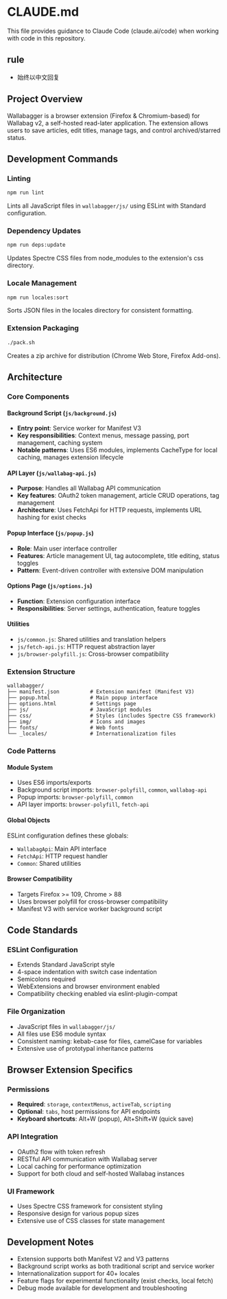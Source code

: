 # CLAUDE.md

This file provides guidance to Claude Code (claude.ai/code) when working with code in this repository.

## rule

- 始终以中文回复

## Project Overview

Wallabagger is a browser extension (Firefox & Chromium-based) for Wallabag v2, a self-hosted read-later application. The extension allows users to save articles, edit titles, manage tags, and control archived/starred status.

## Development Commands

### Linting
```bash
npm run lint
```
Lints all JavaScript files in `wallabagger/js/` using ESLint with Standard configuration.

### Dependency Updates
```bash
npm run deps:update
```
Updates Spectre CSS files from node_modules to the extension's css directory.

### Locale Management
```bash
npm run locales:sort
```
Sorts JSON files in the locales directory for consistent formatting.

### Extension Packaging
```bash
./pack.sh
```
Creates a zip archive for distribution (Chrome Web Store, Firefox Add-ons).

## Architecture

### Core Components

#### Background Script (`js/background.js`)
- **Entry point**: Service worker for Manifest V3
- **Key responsibilities**: Context menus, message passing, port management, caching system
- **Notable patterns**: Uses ES6 modules, implements CacheType for local caching, manages extension lifecycle

#### API Layer (`js/wallabag-api.js`)
- **Purpose**: Handles all Wallabag API communication
- **Key features**: OAuth2 token management, article CRUD operations, tag management
- **Architecture**: Uses FetchApi for HTTP requests, implements URL hashing for exist checks

#### Popup Interface (`js/popup.js`)
- **Role**: Main user interface controller
- **Features**: Article management UI, tag autocomplete, title editing, status toggles
- **Pattern**: Event-driven controller with extensive DOM manipulation

#### Options Page (`js/options.js`)
- **Function**: Extension configuration interface
- **Responsibilities**: Server settings, authentication, feature toggles

#### Utilities
- `js/common.js`: Shared utilities and translation helpers
- `js/fetch-api.js`: HTTP request abstraction layer
- `js/browser-polyfill.js`: Cross-browser compatibility

### Extension Structure

```
wallabagger/
├── manifest.json          # Extension manifest (Manifest V3)
├── popup.html             # Main popup interface
├── options.html           # Settings page
├── js/                    # JavaScript modules
├── css/                   # Styles (includes Spectre CSS framework)
├── img/                   # Icons and images
├── fonts/                 # Web fonts
└── _locales/              # Internationalization files
```

### Code Patterns

#### Module System
- Uses ES6 imports/exports
- Background script imports: `browser-polyfill`, `common`, `wallabag-api`
- Popup imports: `browser-polyfill`, `common`
- API layer imports: `browser-polyfill`, `fetch-api`

#### Global Objects
ESLint configuration defines these globals:
- `WallabagApi`: Main API interface
- `FetchApi`: HTTP request handler
- `Common`: Shared utilities

#### Browser Compatibility
- Targets Firefox >= 109, Chrome > 88
- Uses browser polyfill for cross-browser compatibility
- Manifest V3 with service worker background script

## Code Standards

### ESLint Configuration
- Extends Standard JavaScript style
- 4-space indentation with switch case indentation
- Semicolons required
- WebExtensions and browser environment enabled
- Compatibility checking enabled via eslint-plugin-compat

### File Organization
- JavaScript files in `wallabagger/js/`
- All files use ES6 module syntax
- Consistent naming: kebab-case for files, camelCase for variables
- Extensive use of prototypal inheritance patterns

## Browser Extension Specifics

### Permissions
- **Required**: `storage`, `contextMenus`, `activeTab`, `scripting`
- **Optional**: `tabs`, host permissions for API endpoints
- **Keyboard shortcuts**: Alt+W (popup), Alt+Shift+W (quick save)

### API Integration
- OAuth2 flow with token refresh
- RESTful API communication with Wallabag server
- Local caching for performance optimization
- Support for both cloud and self-hosted Wallabag instances

### UI Framework
- Uses Spectre CSS framework for consistent styling
- Responsive design for various popup sizes
- Extensive use of CSS classes for state management

## Development Notes

- Extension supports both Manifest V2 and V3 patterns
- Background script works as both traditional script and service worker
- Internationalization support for 40+ locales
- Feature flags for experimental functionality (exist checks, local fetch)
- Debug mode available for development and troubleshooting